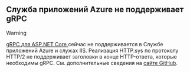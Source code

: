 ## <a name="grpc-not-supported-on-azure-app-service"></a>Служба приложений Azure не поддерживает gRPC

> [!WARNING]
> [gRPC для ASP.NET Core ](xref:grpc/index) сейчас не поддерживается в Службе приложений Azure и служах IIS. Реализация HTTP.sys по протоколу HTTP/2 не поддерживает заголовки в конце HTTP-ответа, которые необходимы gRPC. См. дополнительные сведения на [сайте GitHub](https://github.com/dotnet/AspNetCore/issues/9020).
